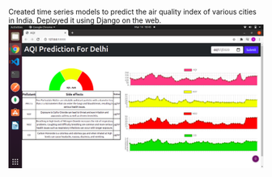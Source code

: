 Created time series models to predict the air quality index of various cities in India.
Deployed it using Django on the web.
![screenshot](aqi_ss.png)
